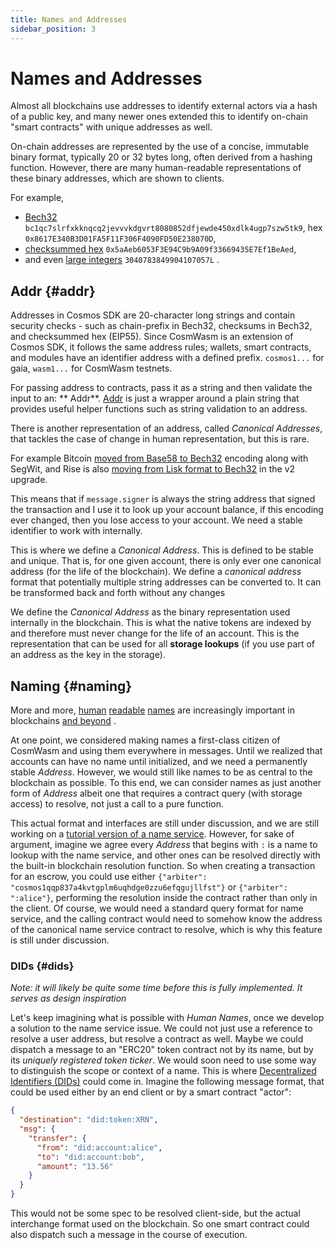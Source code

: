 ```yaml
---
title: Names and Addresses
sidebar_position: 3
---
```


# Names and Addresses

Almost all blockchains use addresses to identify external actors via a hash of a public key, and many newer ones
extended this to identify on-chain "smart contracts" with unique addresses as well. 

On-chain addresses are represented
by the use of a concise, immutable binary format, typically 20 or 32 bytes long, often derived from a hashing function.
However, there are many human-readable representations of these binary addresses, which are shown to clients. 

For example, 
* [Bech32](https://en.bitcoin.it/wiki/Bech32) `bc1qc7slrfxkknqcq2jevvvkdgvrt8080852dfjewde450xdlk4ugp7szw5tk9`, hex `0x8617E340B3D01FA5F11F306F4090FD50E238070D`,
* [checksummed hex](https://github.com/ethereum/EIPs/blob/master/EIPS/eip-55.md) `0x5aAeb6053F3E94C9b9A09f33669435E7Ef1BeAed`,
* and even [large integers](https://research.kudelskisecurity.com/2018/01/16/blockchains-how-to-steal-millions-in-264-operations/) `3040783849904107057L`
.

## Addr {#addr}

Addresses in Cosmos SDK are 20-character long strings and contain security checks - such as chain-prefix in Bech32, 
checksums in Bech32, and checksummed hex (EIP55). Since CosmWasm is an extension of Cosmos SDK, it follows the same
address rules; wallets, smart contracts, and modules have an identifier address with a defined prefix. `cosmos1...` for
gaia, `wasm1...` for CosmWasm testnets.

For passing address to contracts, pass it as a string and then validate the input to an: **
Addr**. [Addr](https://github.com/CosmWasm/cosmwasm/blob/v0.14.0/packages/std/src/addresses.rs#L31) is just a wrapper
around a plain string that provides useful helper functions such as string validation to an address.

There is another representation of an address, called *Canonical Addresses*, that tackles the case of change in human representation, but this is rare.

For example Bitcoin [moved from Base58 to Bech32](https://en.bitcoin.it/wiki/BIP_0173) encoding along with SegWit, and
Rise is also [moving from Lisk format to Bech32](https://medium.com/rise-vision/introducing-rise-v2-521a58e1e9de#41d5)
in the v2 upgrade.

This means that if `message.signer` is always the string address that signed the transaction and I use it to look up
your account balance, if this encoding ever changed, then you lose access to your account. We need a stable
identifier to work with internally.

This is where we define a *Canonical Address*. This is defined to be stable and unique. That is, for one given account,
there is only ever one canonical address (for the life of the blockchain). We define a *canonical address* format that
potentially multiple string addresses can be converted to. It can be transformed back and forth without any changes

We define the *Canonical Address* as the binary representation used internally in the blockchain. This is what the
native tokens are indexed by and therefore must never change for the life of an account. This is the representation that
can be used for all **storage lookups** (if you use part of an address as the key in the storage).

## Naming {#naming}

More and
more, [human](https://app.ens.domains/about) [readable](https://docs.blockstack.org/core/naming/introduction.html) [names](https://iov.one)
are increasingly important in
blockchains [and beyond](https://hackernoon.com/everything-you-didnt-know-about-the-handshake-naming-system-how-this-blockchain-project-will-483464309f33)
.

At one point, we considered making names a first-class citizen of CosmWasm and using them everywhere in messages. Until
we realized that accounts can have no name until initialized, and we need a permanently stable *Address*. However, we
would still like names to be as central to the blockchain as possible. To this end, we can consider names as just
another form of *Address* albeit one that requires a contract query (with storage access) to resolve, not just a call to
a pure function.

This actual format and interfaces are still under discussion, and we are still working on
a [tutorial version of a name service](/tutorials/name-service/intro). However, for sake of argument, imagine we agree
every *Address* that begins with `:` is a name to lookup with the name service, and other ones can be resolved directly
with the built-in blockchain resolution function. So when creating a transaction for an escrow, you could use
either `{"arbiter": "cosmos1qqp837a4kvtgplm6uqhdge0zzu6efqgujllfst"}` or `{"arbiter": ":alice"}`, performing the
resolution inside the contract rather than only in the client. Of course, we would need a standard query format for name
service, and the calling contract would need to somehow know the address of the canonical name service contract to
resolve, which is why this feature is still under discussion.

### DIDs {#dids}

*Note: it will likely be quite some time before this is fully implemented. It serves as design inspiration*

Let's keep imagining what is possible with *Human Names*, once we develop a solution to the name service issue. We could
not just use a reference to resolve a user address, but resolve a contract as well. Maybe we could dispatch a message to
an "ERC20" token contract not by its name, but by its *uniquely registered token ticker*. We would soon need to use some
way to distinguish the scope or context of a name. This is
where [Decentralized Identifiers (DIDs)](https://www.w3.org/TR/did-core/) could come in. Imagine the following message
format, that could be used either by an end client or by a smart contract "actor":

```json
{
  "destination": "did:token:XRN",
  "msg": {
    "transfer": {
      "from": "did:account:alice",
      "to": "did:account:bob",
      "amount": "13.56"
    }
  }
}
```

This would not be some spec to be resolved client-side, but the actual interchange format used on the blockchain. So one
smart contract could also dispatch such a message in the course of execution.
